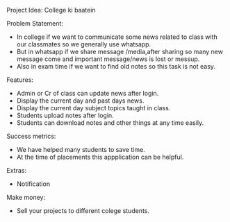 Project Idea: College ki baatein

Problem Statement: 
- In college if we want to communicate some news related to class with our classmates so we generally use whatsapp.
- But in whatsapp if we share message /media,after sharing so many new message come and important message/news is lost or messup.
- Also in exam time if we want to find old notes so this task is not easy.

Features: 
- Admin or Cr of class can update news after login.
- Display the current day and past days news.
- Display the current day subject topics taught in class.
- Students upload notes after login.
- Students can download notes and other things at any time easily.

Success metrics: 
- We have helped many students to save time.
- At the time of placements this appplication can be helpful.

Extras: 
- Notification

Make money:  
- Sell your projects to different colege students.